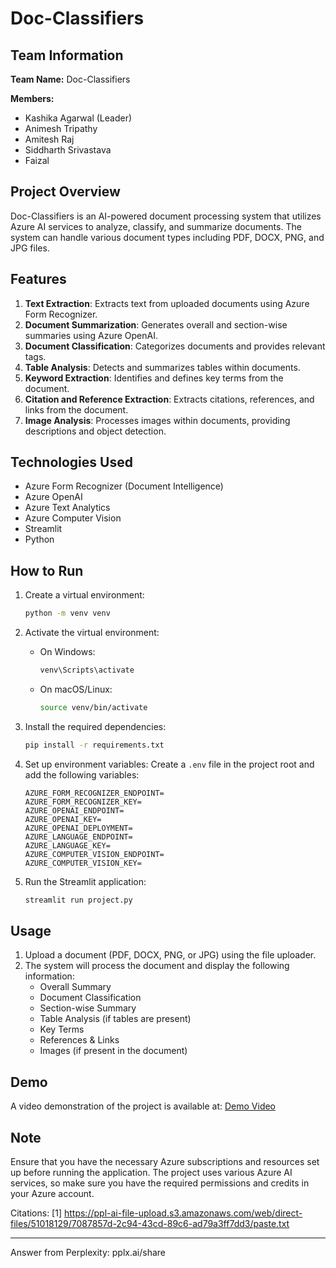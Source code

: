 # Doc-Classifiers

## Team Information

**Team Name:** Doc-Classifiers

**Members:**
- Kashika Agarwal (Leader)
- Animesh Tripathy
- Amitesh Raj
- Siddharth Srivastava
- Faizal

## Project Overview

Doc-Classifiers is an AI-powered document processing system that utilizes Azure AI services to analyze, classify, and summarize documents. The system can handle various document types including PDF, DOCX, PNG, and JPG files.

## Features

1. **Text Extraction**: Extracts text from uploaded documents using Azure Form Recognizer.
2. **Document Summarization**: Generates overall and section-wise summaries using Azure OpenAI.
3. **Document Classification**: Categorizes documents and provides relevant tags.
4. **Table Analysis**: Detects and summarizes tables within documents.
5. **Keyword Extraction**: Identifies and defines key terms from the document.
6. **Citation and Reference Extraction**: Extracts citations, references, and links from the document.
7. **Image Analysis**: Processes images within documents, providing descriptions and object detection.

## Technologies Used

- Azure Form Recognizer (Document Intelligence)
- Azure OpenAI
- Azure Text Analytics
- Azure Computer Vision
- Streamlit
- Python

## How to Run

1. Create a virtual environment:
    ```sh
    python -m venv venv
    ```

2. Activate the virtual environment:
    - On Windows:
        ```sh
        venv\Scripts\activate
        ```
    - On macOS/Linux:
        ```sh
        source venv/bin/activate
        ```

3. Install the required dependencies:
    ```sh
    pip install -r requirements.txt
    ```

4. Set up environment variables:
   Create a `.env` file in the project root and add the following variables:
   ```
   AZURE_FORM_RECOGNIZER_ENDPOINT=
   AZURE_FORM_RECOGNIZER_KEY=
   AZURE_OPENAI_ENDPOINT=
   AZURE_OPENAI_KEY=
   AZURE_OPENAI_DEPLOYMENT=
   AZURE_LANGUAGE_ENDPOINT=
   AZURE_LANGUAGE_KEY=
   AZURE_COMPUTER_VISION_ENDPOINT=
   AZURE_COMPUTER_VISION_KEY=
   ```

5. Run the Streamlit application:
    ```sh
    streamlit run project.py
    ```

## Usage

1. Upload a document (PDF, DOCX, PNG, or JPG) using the file uploader.
2. The system will process the document and display the following information:
   - Overall Summary
   - Document Classification
   - Section-wise Summary
   - Table Analysis (if tables are present)
   - Key Terms
   - References & Links
   - Images (if present in the document)

## Demo

A video demonstration of the project is available at: [Demo Video](https://drive.google.com/file/d/1zirau03TG5Uw-IfOgVOAlqQw7uKCMY9V/view?usp=sharing)

## Note

Ensure that you have the necessary Azure subscriptions and resources set up before running the application. The project uses various Azure AI services, so make sure you have the required permissions and credits in your Azure account.

Citations:
[1] https://ppl-ai-file-upload.s3.amazonaws.com/web/direct-files/51018129/7087857d-2c94-43cd-89c6-ad79a3ff7dd3/paste.txt

---
Answer from Perplexity: pplx.ai/share